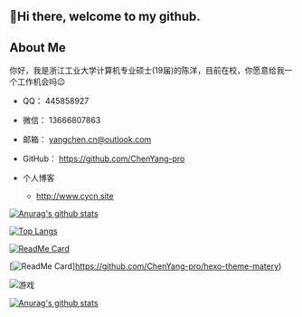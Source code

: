 ## 👋Hi there, welcome to my github.


## About Me


你好，我是浙江工业大学计算机专业硕士(19届)的陈洋，目前在校，你愿意给我一个工作机会吗😉

- QQ： 445858927

- 微信： 13666807863

- 邮箱： yangchen.cn@outlook.com

- GitHub： https://github.com/ChenYang-pro

- 个人博客  

  - http://www.cycn.site

[![Anurag's github stats](https://github-readme-stats.vercel.app/api?username=ChenYang-pro&show_icons=true&theme=shades-of-purple)](https://github.com/ChenYang-pro/github-readme-stats)

[![Top Langs](https://github-readme-stats.vercel.app/api/top-langs/?username=nate-lin&layout=compact)](https://github.com/nate-lin/github-readme-stats)

[![ReadMe Card](https://github-readme-stats.vercel.app/api/pin/?username=ChenYang-pro&repo=thingsboard&show_icons=true&theme=shades-of-purple)](https://github.com/ChenYang-pro/thingsboard)

[![ReadMe Card](https://github-readme-stats.vercel.app/api/pin/?username=ChenYang-pro&repo=hexo-theme-matery&show_icons=true&theme=shades-of-purple)]https://github.com/ChenYang-pro/hexo-theme-matery)

![游戏](https://blog-lin1.oss-cn-shenzhen.aliyuncs.com/img/游戏.gif)

[![Anurag's github stats](https://github-readme-stats.vercel.app/api?username=ChenYang-pro)](https://github.com/anuraghazra/github-readme-stats)
